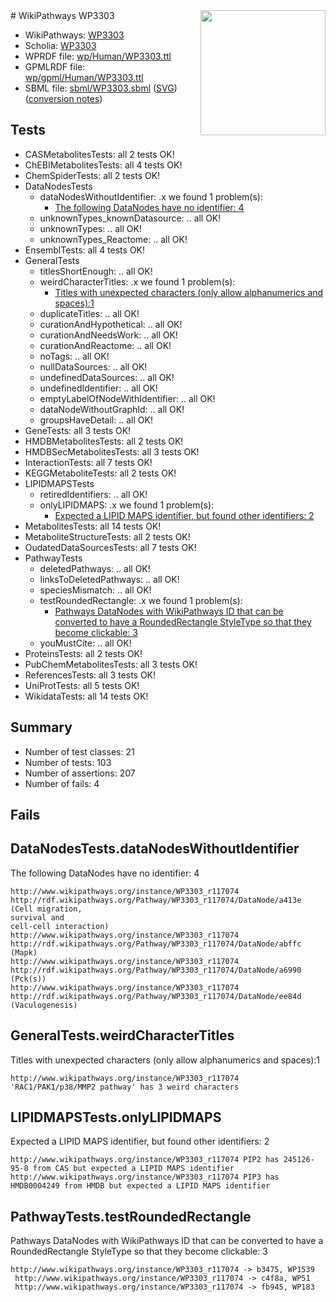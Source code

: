 <img style="float: right; width: 200px" src="../logo.png" />
# WikiPathways WP3303

* WikiPathways: [WP3303](https://identifiers.org/wikipathways:WP3303)
* Scholia: [WP3303](https://scholia.toolforge.org/wikipathways/WP3303)
* WPRDF file: [wp/Human/WP3303.ttl](../wp/Human/WP3303.ttl)
* GPMLRDF file: [wp/gpml/Human/WP3303.ttl](../wp/gpml/Human/WP3303.ttl)
* SBML file: [sbml/WP3303.sbml](../sbml/WP3303.sbml) ([SVG](../sbml/WP3303.svg)) ([conversion notes](../sbml/WP3303.txt))

## Tests
* CASMetabolitesTests: all 2 tests OK!
* ChEBIMetabolitesTests: all 4 tests OK!
* ChemSpiderTests: all 2 tests OK!
* DataNodesTests
    * dataNodesWithoutIdentifier: .x we found 1 problem(s):
        * [The following DataNodes have no identifier: 4](#d2d32fa3)
    * unknownTypes_knownDatasource: .. all OK!
    * unknownTypes: .. all OK!
    * unknownTypes_Reactome: .. all OK!
* EnsemblTests: all 4 tests OK!
* GeneralTests
    * titlesShortEnough: .. all OK!
    * weirdCharacterTitles: .x we found 1 problem(s):
        * [Titles with unexpected characters (only allow alphanumerics and spaces):1](#fda87b3f)
    * duplicateTitles: .. all OK!
    * curationAndHypothetical: .. all OK!
    * curationAndNeedsWork: .. all OK!
    * curationAndReactome: .. all OK!
    * noTags: .. all OK!
    * nullDataSources: .. all OK!
    * undefinedDataSources: .. all OK!
    * undefinedIdentifier: .. all OK!
    * emptyLabelOfNodeWithIdentifier: .. all OK!
    * dataNodeWithoutGraphId: .. all OK!
    * groupsHaveDetail: .. all OK!
* GeneTests: all 3 tests OK!
* HMDBMetabolitesTests: all 2 tests OK!
* HMDBSecMetabolitesTests: all 3 tests OK!
* InteractionTests: all 7 tests OK!
* KEGGMetaboliteTests: all 2 tests OK!
* LIPIDMAPSTests
    * retiredIdentifiers: .. all OK!
    * onlyLIPIDMAPS: .x we found 1 problem(s):
        * [Expected a LIPID MAPS identifier, but found other identifiers: 2](#48cc60b9)
* MetabolitesTests: all 14 tests OK!
* MetaboliteStructureTests: all 2 tests OK!
* OudatedDataSourcesTests: all 7 tests OK!
* PathwayTests
    * deletedPathways: .. all OK!
    * linksToDeletedPathways: .. all OK!
    * speciesMismatch: .. all OK!
    * testRoundedRectangle: .x we found 1 problem(s):
        * [Pathways DataNodes with WikiPathways ID that can be converted to have a RoundedRectangle StyleType so that they become clickable: 3](#9fbad3cd)
    * youMustCite: .. all OK!
* ProteinsTests: all 2 tests OK!
* PubChemMetabolitesTests: all 3 tests OK!
* ReferencesTests: all 3 tests OK!
* UniProtTests: all 5 tests OK!
* WikidataTests: all 14 tests OK!


## Summary

* Number of test classes: 21
* Number of tests: 103
* Number of assertions: 207
* Number of fails: 4

## Fails

<a name="d2d32fa3" />

## DataNodesTests.dataNodesWithoutIdentifier

The following DataNodes have no identifier: 4
```
http://www.wikipathways.org/instance/WP3303_r117074 http://rdf.wikipathways.org/Pathway/WP3303_r117074/DataNode/a413e (Cell migration,
survival and 
cell-cell interaction)
http://www.wikipathways.org/instance/WP3303_r117074 http://rdf.wikipathways.org/Pathway/WP3303_r117074/DataNode/abffc (Mapk)
http://www.wikipathways.org/instance/WP3303_r117074 http://rdf.wikipathways.org/Pathway/WP3303_r117074/DataNode/a6990 (Pck(s))
http://www.wikipathways.org/instance/WP3303_r117074 http://rdf.wikipathways.org/Pathway/WP3303_r117074/DataNode/ee84d (Vaculogenesis)
```

<a name="fda87b3f" />

## GeneralTests.weirdCharacterTitles

Titles with unexpected characters (only allow alphanumerics and spaces):1
```
http://www.wikipathways.org/instance/WP3303_r117074 'RAC1/PAK1/p38/MMP2 pathway' has 3 weird characters
```

<a name="48cc60b9" />

## LIPIDMAPSTests.onlyLIPIDMAPS

Expected a LIPID MAPS identifier, but found other identifiers: 2
```
http://www.wikipathways.org/instance/WP3303_r117074 PIP2 has 245126-95-8 from CAS but expected a LIPID MAPS identifier
http://www.wikipathways.org/instance/WP3303_r117074 PIP3 has HMDB0004249 from HMDB but expected a LIPID MAPS identifier
```

<a name="9fbad3cd" />

## PathwayTests.testRoundedRectangle

Pathways DataNodes with WikiPathways ID that can be converted to have a RoundedRectangle StyleType so that they become clickable: 3
```
http://www.wikipathways.org/instance/WP3303_r117074 -> b3475, WP1539
 http://www.wikipathways.org/instance/WP3303_r117074 -> c4f8a, WP51
 http://www.wikipathways.org/instance/WP3303_r117074 -> fb945, WP183
 ```

